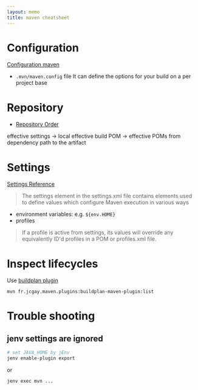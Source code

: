 ```yaml
---
layout: memo
title: maven cheatsheet
---
```


# Configuration
[Configuration maven](https://maven.apache.org/configure.html#mvn-maven-config-file)

- `.mvn/maven.config` file
It can define the options for your build on a per project base

# Repository
- [Repository Order](https://maven.apache.org/guides/mini/guide-multiple-repositories.html#repository-order)

effective settings -> local effective build POM -> effective POMs from dependency path to the artifact

# Settings
[Settings Reference](https://maven.apache.org/settings.html)

> The settings element in the settings.xml file contains elements used to define values which configure Maven execution in various ways

- environment variables: e.g. `${env.HOME}`
- profiles
> If a profile is active from settings, its values will override any equivalently ID'd profiles in a POM or profiles.xml file.

# Inspect lifecycles
Use [buildplan plugin](https://www.mojohaus.org/buildplan-maven-plugin/usage.html)

```sh
mvn fr.jcgay.maven.plugins:buildplan-maven-plugin:list
```

# Trouble shooting
## jenv settings are ignored
```sh
# set JAVA_HOME by jEnv
jenv enable-plugin export
```
or
```sh
jenv exec mvn ...
```
